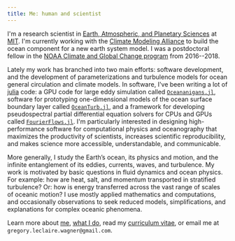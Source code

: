```yaml
---
title: Me: human and scientist
---
```


I'm a research scientist in 
[Earth, Atmospheric, and Planetary Sciences] at [MIT].
I'm currently working with the [Climate Modeling Alliance] to build 
the ocean component for a new earth system model.
I was a postdoctoral fellow in the [NOAA Climate and Global
Change program] from 2016--2018.

Lately my work has branched into two main efforts: software development, 
and the development of parameterizations and turbulence models for ocean general circulation 
and climate models. In software, I've been writing a lot of [julia](https://julialang.org) 
code: a GPU code for large eddy simulation called 
[`Oceananigans.jl`](https://github.com/climate-machine/Oceananigans.jl),
software for prototyping one-dimensional models of the ocean surface boundary layer called 
[`OceanTurb.jl`](https://github.com/glwagner/OceanTurb.jl),
and a framework for developing pseudospectral partial differential equation solvers 
for CPUs and GPUs called [`FourierFlows.jl`](https://github.com/FourierFlows).
I'm particularly interested in designing high-performance software for
computational physics and oceanography that maximizes the productivity of scientists, 
increases scientific reproducibility, and makes science more accessible, understandable, 
and communicable.

More generally, I study the Earth’s ocean, its physics and motion, 
and the infinite entanglement of its eddies, currents, waves, 
and turbulence. My work is motivated by basic questions in 
fluid dynamics and ocean physics. For example:
how are heat, salt, and momentum transported in stratified turbulence?
Or: how is energy transferred across the vast range of scales of oceanic motion?
I use mostly applied mathematics and computations, and occasionally observations
to seek reduced models, simplifications, and explanations for complex oceanic phenomena.

Learn more about [me], [what I do], read my [curriculum vitae],
or email me at `gregory.leclaire.wagner@gmail.com`.

[Earth, Atmospheric, and Planetary Sciences]: https://eapsweb.mit.edu
[Climate Modeling Alliance]: https://clima.caltech.edu
[Julia]: https://julialang.org
[curriculum vitae]: https://glwagner.github.io/assets/pdf/glwCv.pdf
[me]: https://glwagner.github.io/about/
[what I do]: https://glwagner.github.io/projects/
[NOAA Climate and Global Change program]: http://vsp.ucar.edu/cgc/current-awards-alumni 
[MIT]: http://www.mit.edu
